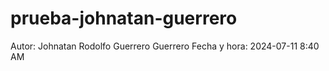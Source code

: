 # prueba-johnatan-guerrero

Autor: Johnatan Rodolfo Guerrero Guerrero
Fecha y hora: 2024-07-11 8:40 AM